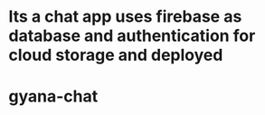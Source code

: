 # Its a chat app uses firebase as database and authentication for cloud storage and deployed
# gyana-chat
